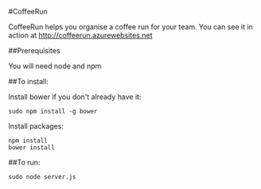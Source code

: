 #CoffeeRun

CoffeeRun helps you organise a coffee run for your team. You can see it in action
at http://coffeerun.azurewebsites.net

##Prerequisites

You will need node and npm

##To install:

Install bower if you don't already have it:
```
sudo npm install -g bower
```

Install packages:
```
npm install
bower install
```

##To run:
```
sudo node server.js
```